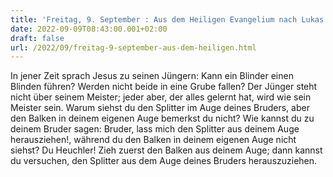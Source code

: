 ```yaml
---
title: 'Freitag, 9. September : Aus dem Heiligen Evangelium nach Lukas - Lk 6,39-42.'
date: 2022-09-09T08:43:00.001+02:00
draft: false
url: /2022/09/freitag-9-september-aus-dem-heiligen.html
---
```


In jener Zeit sprach Jesus zu seinen Jüngern: Kann ein Blinder einen Blinden führen? Werden nicht beide in eine Grube fallen? Der Jünger steht nicht über seinem Meister; jeder aber, der alles gelernt hat, wird wie sein Meister sein. Warum siehst du den Splitter im Auge deines Bruders, aber den Balken in deinem eigenen Auge bemerkst du nicht? Wie kannst du zu deinem Bruder sagen: Bruder, lass mich den Splitter aus deinem Auge herausziehen!, während du den Balken in deinem eigenen Auge nicht siehst? Du Heuchler! Zieh zuerst den Balken aus deinem Auge; dann kannst du versuchen, den Splitter aus dem Auge deines Bruders herauszuziehen.